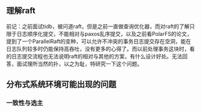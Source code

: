 

## 理解raft

前记：之前面试tidb，被问道raft，但是之前一直做查询优化器，而对raft的了解只限于日志顺序化提交，不能相对与paxos乱序提交，以及之前看PolarFS的论文，提到了一个ParallelRaft的变种，可以允许不冲突的事务日志提交存在空洞，能在日志队列较多时仍能保持高吞吐，没有更多的心得了。而以前处理事务这块时，看的日志提交流程也无法说明raft的相对与其他的方案，有什么设计好处。无法回答，面试理所当然的扑，以之为耻，特研究一下这个问题。



## 分布式系统环境可能出现的问题


### 一致性与选主







